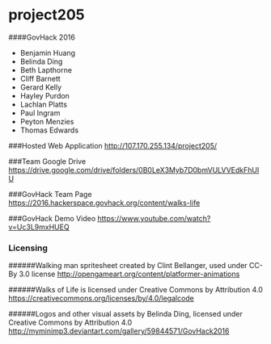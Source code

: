 # project205
####GovHack 2016

 - Benjamin Huang
 - Belinda Ding
 - Beth Lapthorne
 - Cliff Barnett
 - Gerard Kelly
 - Hayley Purdon
 - Lachlan Platts
 - Paul Ingram
 - Peyton Menzies
 - Thomas Edwards

###Hosted Web Application
http://107.170.255.134/project205/

###Team Google Drive
https://drive.google.com/drive/folders/0B0LeX3Myb7D0bmVULVVEdkFhUlU

###GovHack Team Page
https://2016.hackerspace.govhack.org/content/walks-life

###GovHack Demo Video
https://www.youtube.com/watch?v=Uc3L9mxHUEQ

### Licensing
######Walking man spritesheet created by Clint Bellanger, used under CC-By 3.0 license
http://opengameart.org/content/platformer-animations


######Walks of Life is licensed under Creative Commons by Attribution 4.0
https://creativecommons.org/licenses/by/4.0/legalcode

######Logos and other visual assets by Belinda Ding, licensed under Creative Commons by Attribution 4.0
http://myminimp3.deviantart.com/gallery/59844571/GovHack2016
